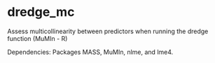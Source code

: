 # dredge_mc
Assess multicollinearity between predictors when running the dredge function (MuMIn - R)

Dependencies: Packages MASS, MuMIn, nlme, and lme4.
